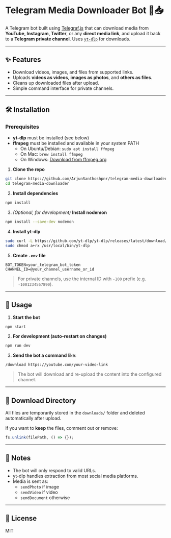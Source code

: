 # Telegram Media Downloader Bot 🤖📥

A Telegram bot built using [Telegraf.js](https://telegraf.js.org/) that can download media from **YouTube, Instagram, Twitter**, or any **direct media link**, and upload it back to a **Telegram private channel**. Uses [`yt-dlp`](https://github.com/yt-dlp/yt-dlp) for downloads.

---

## ✨ Features

- Download videos, images, and files from supported links.
- Uploads **videos as videos**, **images as photos**, and **others as files**.
- Cleans up downloaded files after upload.
- Simple command interface for private channels.

---

## 🛠 Installation

### Prerequisites

- **yt-dlp** must be installed (see below)
- **ffmpeg** must be installed and available in your system PATH
  - On Ubuntu/Debian: `sudo apt install ffmpeg`
  - On Mac: `brew install ffmpeg`
  - On Windows: [Download from ffmpeg.org](https://ffmpeg.org/download.html)

1. **Clone the repo**

```bash
git clone https://github.com/ArjunSanthoshpnr/telegram-media-downloader.git
cd telegram-media-downloader
```

2. **Install dependencies**

```bash
npm install
```

3. _(Optional, for development)_ **Install nodemon**

```bash
npm install --save-dev nodemon
```

4. **Install yt-dlp**

```bash
sudo curl -L https://github.com/yt-dlp/yt-dlp/releases/latest/download/yt-dlp -o /usr/local/bin/yt-dlp
sudo chmod a+rx /usr/local/bin/yt-dlp
```

5. **Create `.env` file**

```env
BOT_TOKEN=your_telegram_bot_token
CHANNEL_ID=@your_channel_username_or_id
```

> For private channels, use the internal ID with `-100` prefix (e.g. `-1001234567890`).

---

## 🚀 Usage

1. **Start the bot**

```bash
npm start
```

2. **For development (auto-restart on changes)**

```bash
npm run dev
```

3. **Send the bot a command** like:

```
/download https://youtube.com/your-video-link
```

> The bot will download and re-upload the content into the configured channel.

---

## 📁 Download Directory

All files are temporarily stored in the `downloads/` folder and deleted automatically after upload.

If you want to **keep** the files, comment out or remove:

```js
fs.unlink(filePath, () => {});
```

---

## 🧠 Notes

- The bot will only respond to valid URLs.
- yt-dlp handles extraction from most social media platforms.
- Media is sent as:
  - `sendPhoto` if image
  - `sendVideo` if video
  - `sendDocument` otherwise

---

## 📜 License

MIT
